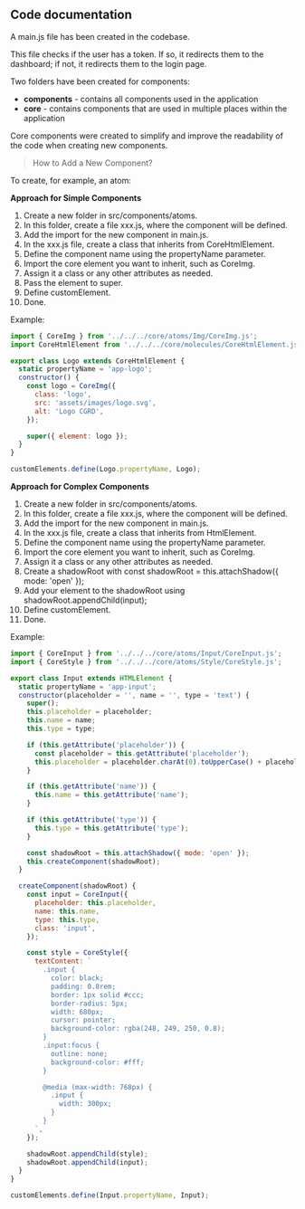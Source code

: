 ## Code documentation

A main.js file has been created in the codebase.

This file checks if the user has a token. If so, it redirects them to the dashboard; if not, it redirects them to the login page.

Two folders have been created for components:

- **components** - contains all components used in the application
- **core** - contains components that are used in multiple places within the application

Core components were created to simplify and improve the readability of the code when creating new components.

> How to Add a New Component?
>

To create, for example, an atom:

**Approach for Simple Components**

1.	Create a new folder in src/components/atoms.
2.	In this folder, create a file xxx.js, where the component will be defined.
3.	Add the import for the new component in main.js.
4.	In the xxx.js file, create a class that inherits from CoreHtmlElement.
5.	Define the component name using the propertyName parameter.
6.	Import the core element you want to inherit, such as CoreImg.
7.	Assign it a class or any other attributes as needed.
8.	Pass the element to super.
9.	Define customElement.
10.	Done.

Example:
```javascript
import { CoreImg } from '../../../core/atoms/Img/CoreImg.js';
import CoreHtmlElement from '../../../core/molecules/CoreHtmlElement.js';

export class Logo extends CoreHtmlElement {
  static propertyName = 'app-logo';
  constructor() {
    const logo = CoreImg({
      class: 'logo',
      src: 'assets/images/logo.svg',
      alt: 'Logo CGRD',
    });

    super({ element: logo });
  }
}

customElements.define(Logo.propertyName, Logo);

```

**Approach for Complex Components**

1.	Create a new folder in src/components/atoms.
2.	In this folder, create a file xxx.js, where the component will be defined.
3.	Add the import for the new component in main.js.
4.	In the xxx.js file, create a class that inherits from HtmlElement.
5.	Define the component name using the propertyName parameter.
6.	Import the core element you want to inherit, such as CoreImg.
7.	Assign it a class or any other attributes as needed.
8.	Create a shadowRoot with const shadowRoot = this.attachShadow({ mode: 'open' });
9.	Add your element to the shadowRoot using shadowRoot.appendChild(input);
10.	Define customElement.
11.	Done.

Example:
```javascript
import { CoreInput } from '../../../core/atoms/Input/CoreInput.js';
import { CoreStyle } from '../../../core/atoms/Style/CoreStyle.js';

export class Input extends HTMLElement {
  static propertyName = 'app-input';
  constructor(placeholder = '', name = '', type = 'text') {
    super();
    this.placeholder = placeholder;
    this.name = name;
    this.type = type;

    if (this.getAttribute('placeholder')) {
      const placeholder = this.getAttribute('placeholder');
      this.placeholder = placeholder.charAt(0).toUpperCase() + placeholder.slice(1);
    }

    if (this.getAttribute('name')) {
      this.name = this.getAttribute('name');
    }

    if (this.getAttribute('type')) {
      this.type = this.getAttribute('type');
    }

    const shadowRoot = this.attachShadow({ mode: 'open' });
    this.createComponent(shadowRoot);
  }

  createComponent(shadowRoot) {
    const input = CoreInput({
      placeholder: this.placeholder,
      name: this.name,
      type: this.type,
      class: 'input',
    });

    const style = CoreStyle({
      textContent: `
        .input {
          color: black;
          padding: 0.8rem;
          border: 1px solid #ccc;
          border-radius: 5px;
          width: 680px;
          cursor: pointer;
          background-color: rgba(248, 249, 250, 0.8);
        }
        .input:focus {
          outline: none;
          background-color: #fff;
        } 

        @media (max-width: 768px) {
          .input {
            width: 300px;
          }
        }
      `,
    });

    shadowRoot.appendChild(style);
    shadowRoot.appendChild(input);
  }
}

customElements.define(Input.propertyName, Input);

```